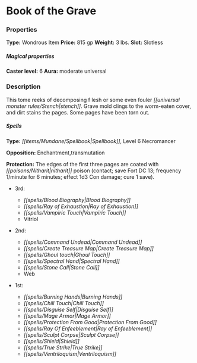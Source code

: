 ﻿---
Title: "Book of the Grave"
Type: "Wondrous Item"
Price: "815 gp"
Weight: "3 lbs."
Slot: "Slotless"
Caster level: "6"
Aura: "moderate universal"
Description: |
  "This tome reeks of decomposing f lesh or some even fouler stench. Grave mold clings to the worm-eaten cover, and dirt stains the pages. Some pages have been torn out.
  ### Spells
  **Type:** Spellbook, Level 6 Necromancer
  **Opposition:** Enchantment,transmutation
  **Protection:** The edges of the first three pages are coated with nitharit poison (contact; save Fort DC 13; frequency 1/minute for 6 minutes; effect 1d3 Con damage; cure 1 save).
  ### Ritual
  **Breath of the Grave (Su):** As a swift action, spend this boon's effect to breathe a 15-foot cone of rotting stench. Creatures within the cone must succeed at a Fortitude saving throw (DC 10 + your highest caster level in a class that prepares spells) or be sickened for 1 round. This spends the boon. After this boon has been spent, you take a –4 penalty on Diplomacy and Stealth checks until you prepare spells again."
Crafting cost: "407.5 gp"
Sources: "['Ultimate Magic']"
---

# Book of the Grave

### Properties

**Type:** Wondrous Item **Price:** 815 gp **Weight:** 3 lbs. **Slot:** Slotless

##### Magical properties

**Caster level:** 6 **Aura:** moderate universal

### Description

This tome reeks of decomposing f lesh or some even fouler _[[universal monster rules/Stench|stench]]_. Grave mold clings to the worm-eaten cover, and dirt stains the pages. Some pages have been torn out.

##### Spells

**Type:** _[[items/Mundane/Spellbook|Spellbook]]_, Level 6 Necromancer

**Opposition:** Enchantment,transmutation

**Protection:** The edges of the first three pages are coated with _[[poisons/Nitharit|nitharit]]_ poison (contact; save Fort DC 13; frequency 1/minute for 6 minutes; effect 1d3 Con damage; cure 1 save).

* 3rd:
  * _[[spells/Blood Biography|Blood Biography]]_
  * _[[spells/Ray of Exhaustion|Ray of Exhaustion]]_
  * _[[spells/Vampiric Touch|Vampiric Touch]]_
  * Vitriol


* 2nd:
  * _[[spells/Command Undead|Command Undead]]_
  * _[[spells/Create Treasure Map|Create Treasure Map]]_
  * _[[spells/Ghoul touch|Ghoul Touch]]_
  * _[[spells/Spectral Hand|Spectral Hand]]_
  * _[[spells/Stone Call|Stone Call]]_
  * Web


* 1st:
  * _[[spells/Burning Hands|Burning Hands]]_
  * _[[spells/Chill Touch|Chill Touch]]_
  * _[[spells/Disguise Self|Disguise Self]]_
  * _[[spells/Mage Armor|Mage Armor]]_
  * _[[spells/Protection From Good|Protection From Good]]_
  * _[[spells/Ray Of Enfeeblement|Ray of Enfeeblement]]_
  * _[[spells/Sculpt Corpse|Sculpt Corpse]]_
  * _[[spells/Shield|Shield]]_
  * _[[spells/True Strike|True Strike]]_
  * _[[spells/Ventriloquism|Ventriloquism]]_